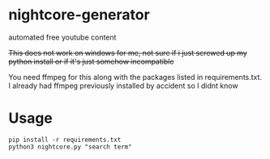# nightcore-generator
automated free youtube content

~~This does not work on windows for me, not sure if i just screwed up my python install or if it's just somehow incompatible~~

You need ffmpeg for this along with the packages listed in requirements.txt. I already had ffmpeg previously installed by accident so I didnt know

# Usage
```
pip install -r requirements.txt
python3 nightcore.py "search term"
```
